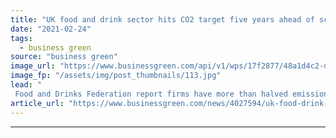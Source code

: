 ```yaml
---
title: "UK food and drink sector hits CO2 target five years ahead of schedule"
date: "2021-02-24"
tags: 
  - business green
source: "business green"
image_url: "https://www.businessgreen.com/api/v1/wps/17f2877/48a1d4c2-d49c-4cad-a5ec-d490c6d49892/2/iStock-1198228340-supermarket-food-drink-trolley-aisle-185x114.jpg"
image_fp: "/assets/img/post_thumbnails/113.jpg"
lead: "
 Food and Drinks Federation report firms have more than halved emissions since 1990, while also cutting down on waste ..."
article_url: "https://www.businessgreen.com/news/4027594/uk-food-drink-sector-hits-co2-target-ahead-schedule"
---
```


---
